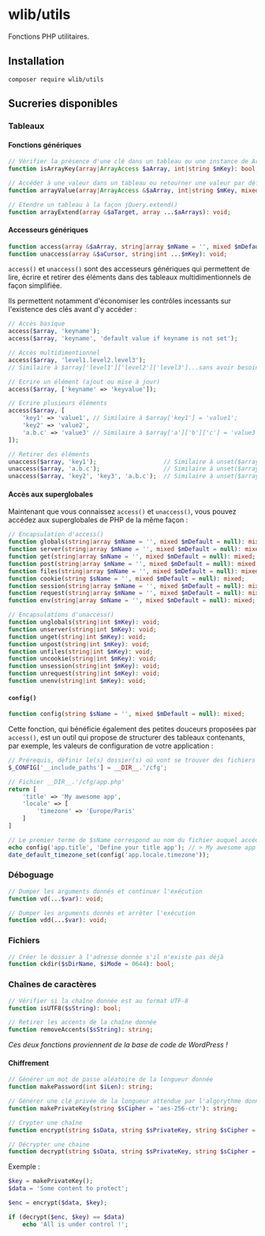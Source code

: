 # wlib/utils

Fonctions PHP utilitaires.

## Installation

```shell
composer require wlib/utils
```

## Sucreries disponibles

### Tableaux

#### Fonctions génériques

```php
// Vérifier la présence d'une clé dans un tableau ou une instance de ArrayAccess
function isArrayKey(array|ArrayAccess $aArray, int|string $mKey): bool;

// Accéder à une valeur dans un tableau ou retourner une valeur par défaut
function arrayValue(array|ArrayAccess &$aArray, int|string $mKey, mixed $mDefault = null): mixed;

// Etendre un tableau à la façon jQuery.extend()
function arrayExtend(array &$aTarget, array ...$aArrays): void;
```

#### Accesseurs génériques

```php
function access(array &$aArray, string|array $mName = '', mixed $mDefault = null): mixed;
function unaccess(array &$aCursor, string|int ...$mKey): void;
```

`access()` et `unaccess()` sont des accesseurs génériques qui permettent de lire, écrire et retirer des éléments dans des tableaux multidimentionnels de façon simplifiée.

Ils permettent notamment d'économiser les contrôles incessants sur l'existence des clés avant d'y accéder :

```php
// Accès basique
access($array, 'keyname');
access($array, 'keyname', 'default value if keyname is not set');

// Accès multidimentionnel
access($array, 'level1.level2.level3');
// Similaire à $array['level1']['level2']['level3']...sans avoir besoin de vérifier l'existence de chaque dimension

// Ecrire un élément (ajout ou mise à jour)
access($array, ['keyname' => 'keyvalue']);

// Ecrire plusieurs éléments
access($array, [
	'key1' => 'value1',	// Similaire à $array['key1'] = 'value1';
	'key2' => 'value2',
	'a.b.c' => 'value3'	// Similaire à $array['a']['b']['c'] = 'value3';
]);

// Retirer des éléments
unaccess($array, 'key1');					// Similaire à unset($array['key1'])
unaccess($array, 'a.b.c');					// Similaire à unset($array['a']['b']['c']);
unaccess($array, 'key2', 'key3', 'a.b.c');	// Similaire à unset($array['key2'], $array['key3'], $array['a']['b']['c']);
```

#### Accès aux superglobales

Maintenant que vous connaissez `access()` et `unaccess()`, vous pouvez accédez aux superglobales de PHP de la même façon :

```php
// Encapsulation d'access()
function globals(string|array $mName = '', mixed $mDefault = null): mixed;
function server(string|array $mName = '', mixed $mDefault = null): mixed;
function get(string|array $mName = '', mixed $mDefault = null): mixed;
function post(string|array $mName = '', mixed $mDefault = null): mixed;
function files(string|array $mName = '', mixed $mDefault = null): mixed;
function cookie(string $sName = '', mixed $mDefault = null): mixed;
function session(string|array $mName = '', mixed $mDefault = null): mixed;
function request(string|array $mName = '', mixed $mDefault = null): mixed;
function env(string|array $mName = '', mixed $mDefault = null): mixed;

// Encapsulations d'unaccess()
function unglobals(string|int $mKey): void;
function unserver(string|int $mKey): void;
function unget(string|int $mKey): void;
function unpost(string|int $mKey): void;
function unfiles(string|int $mKey): void;
function uncookie(string|int $mKey): void;
function unsession(string|int $mKey): void;
function unrequest(string|int $mKey): void;
function unenv(string|int $mKey): void;
```

#### `config()`

```php
function config(string $sName = '', mixed $mDefault = null): mixed;
```

Cette fonction, qui bénéficie également des petites douceurs proposées par `access()`, est un outil qui propose de structurer des tableaux contenants, par exemple, les valeurs de configuration de votre application :

```php
// Prérequis, définir le(s) dossier(s) où vont se trouver des fichiers de configuration
$_CONFIG['__include_paths'] = __DIR__.'/cfg';

// Fichier __DIR__.'/cfg/app.php'
return [
	'title'	=> 'My awesome app',
	'locale' => [
		'timezone' => 'Europe/Paris'
	]
]

// Le premier terme de $sName correspond au nom du fichier auquel accéder
echo config('app.title', 'Define your title app'); // > My awesome app
date_default_timezone_set(config('app.locale.timezone'));
```

### Déboguage

```php
// Dumper les arguments donnés et continuer l'exécution
function vd(...$var): void;

// Dumper les arguments donnés et arrêter l'exécution
function vdd(...$var): void;
```

### Fichiers

```php
// Créer le dossier à l'adresse donnée s'il n'existe pas déjà
function ckdir($sDirName, $iMode = 0644): bool;
```

### Chaînes de caractères

```php
// Vérifier si la chaîne donnée est au format UTF-8
function isUTF8($sString): bool;

// Retirer les accents de la chaîne donnée
function removeAccents($sString): string;
```

_Ces deux fonctions proviennent de la base de code de WordPress !_

#### Chiffrement

```php
// Générer un mot de passe aléatoire de la longueur donnée
function makePassword(int $iLen): string;

// Générer une clé privée de la longueur attendue par l'algorythme donné
function makePrivateKey(string $sCipher = 'aes-256-ctr'): string;

// Crypter une chaîne
function encrypt(string $sData, string $sPrivateKey, string $sCipher = 'aes-256-ctr'): string;

// Décrypter une chaine
function decrypt(string $sData, string $sPrivateKey, string $sCipher = 'aes-256-ctr'): string;
```

Exemple :

```php
$key = makePrivateKey();
$data = 'Some content to protect';

$enc = encrypt($data, $key);

if (decrypt($enc, $key) == $data)
	echo 'All is under control !';
```